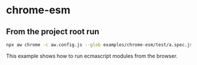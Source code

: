 # chrome-esm

## From the project root run

```sh
npx aw chrome -c aw.config.js --glob examples/chrome-esm/test/a.spec.js --url http://localhost:9676/examples/chrome-esm/index.html
```

This example shows how to run ecmascript modules from the browser.
